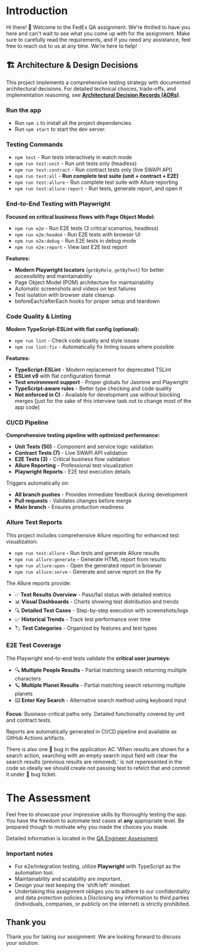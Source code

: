 # Introduction

Hi there! 👋 Welcome to the FedEx QA assignment. We're thrilled to have you here
and can't wait to see what you come up with for the assignment. Make sure to
carefully read the requirements, and if you need any assistance, feel free to
reach out to us at any time. We're here to help!

## 🏗️ Architecture & Design Decisions
This project implements a comprehensive testing strategy with documented architectural decisions. For detailed technical choices, trade-offs, and implementation reasoning, see **[Architectural Decision Records (ADRs)](./docs/adr/README.md)**.

### Run the app
- Run `npm i` to install all the project dependencies.
- Run `npm start` to start the dev server.

### Testing Commands
- `npm test` - Run tests interactively in watch mode
- `npm run test:unit` - Run unit tests only (headless)
- `npm run test:contract` - Run contract tests only (live SWAPI API)
- `npm run test:all` - **Run complete test suite (unit + contract + E2E)**
- `npm run test:allure` - Run complete test suite with Allure reporting
- `npm run test:allure:report` - Run tests, generate report, and open it

### End-to-End Testing with Playwright
**Focused on critical business flows with Page Object Model:**
- `npm run e2e` - Run E2E tests (3 critical scenarios, headless)
- `npm run e2e:headed` - Run E2E tests with browser UI
- `npm run e2e:debug` - Run E2E tests in debug mode
- `npm run e2e:report` - View last E2E test report

**Features:**
- **Modern Playwright locators** (`getByRole`, `getByText`) for better accessibility and maintainability
- Page Object Model (POM) architecture for maintainability
- Automatic screenshots and videos on test failures
- Test isolation with browser state cleanup
- beforeEach/afterEach hooks for proper setup and teardown

### Code Quality & Linting
**Modern TypeScript-ESLint with flat config (optional):**
- `npm run lint` - Check code quality and style issues
- `npm run lint:fix` - Automatically fix linting issues where possible

**Features:**
- **TypeScript-ESLint** - Modern replacement for deprecated TSLint
- **ESLint v9** with flat configuration format
- **Test environment support** - Proper globals for Jasmine and Playwright
- **TypeScript-aware rules** - Better type checking and code quality
- **Not enforced in CI** - Available for development use without blocking merges [just for the sake of this interview task not to change most of the app code]

### CI/CD Pipeline
**Comprehensive testing pipeline with optimized performance:**
- **Unit Tests (50)** - Component and service logic validation
- **Contract Tests (7)** - Live SWAPI API validation  
- **E2E Tests (3)** - Critical business flow validation
- **Allure Reporting** - Professional test visualization
- **Playwright Reports** - E2E test execution details

Triggers automatically on:
- **All branch pushes** - Provides immediate feedback during development
- **Pull requests** - Validates changes before merge
- **Main branch** - Ensures production readiness

### Allure Test Reports
This project includes comprehensive Allure reporting for enhanced test visualization:

- `npm run test:allure` - Run tests and generate Allure results
- `npm run allure:generate` - Generate HTML report from results
- `npm run allure:open` - Open the generated report in browser
- `npm run allure:serve` - Generate and serve report on the fly

The Allure reports provide:
- ✅ **Test Results Overview** - Pass/fail status with detailed metrics
- 📊 **Visual Dashboards** - Charts showing test distribution and trends
- 🔍 **Detailed Test Cases** - Step-by-step execution with screenshots/logs
- 📈 **Historical Trends** - Track test performance over time
- 🏷️ **Test Categories** - Organized by features and test types

### E2E Test Coverage
The Playwright end-to-end tests validate the **critical user journeys**:
- 🔍 **Multiple People Results** - Partial matching search returning multiple characters
- 🪐 **Multiple Planet Results** - Partial matching search returning multiple planets  
- ⌨️ **Enter Key Search** - Alternative search method using keyboard input

**Focus**: Business-critical paths only. Detailed functionality covered by unit and contract tests.

Reports are automatically generated in CI/CD pipeline and available as GitHub Actions artifacts.

There is also one 🐛 bug in the application AC 'When results are shown for a search action, searching with an empty search input field will clear the search results (previous results are removed).' is not reperesented in the code so ideally we should create not passing test to refelct that and commit it under 🐛 bug ticket.

# The Assessment
Feel free to showcase your impressive skills by thoroughly testing the app.
You have the freedom to automate test cases at **any** appropriate level. 
Be prepared though to motivate why you made the choices you made.

Detailed information is located in the [QA Engineer Assessment](./ASSESSMENT.MD)

### Important notes
- For e2e/integration testing, utilize **Playwright** with TypeScript as the automation tool.
- Maintainability and scalability are important.
- Design your test keeping the 'shift left' mindset.
- Undertaking this assignment obliges you to adhere to our confidentiality and data protection policies.s
  Disclosing any information to third parties (individuals, companies, or publicly on the internet) is strictly prohibited.

## Thank you
Thank you for taking our assignment.
We are looking forward to discuss your solution.
